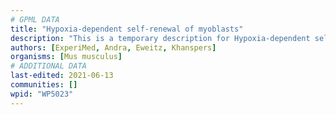 ```yaml
---
# GPML DATA
title: "Hypoxia-dependent self-renewal of myoblasts"
description: "This is a temporary description for Hypoxia-dependent self-renewal of myoblasts"
authors: [ExperiMed, Andra, Eweitz, Khanspers]
organisms: [Mus musculus]
# ADDITIONAL DATA
last-edited: 2021-06-13
communities: []
wpid: "WP5023"
---
```

